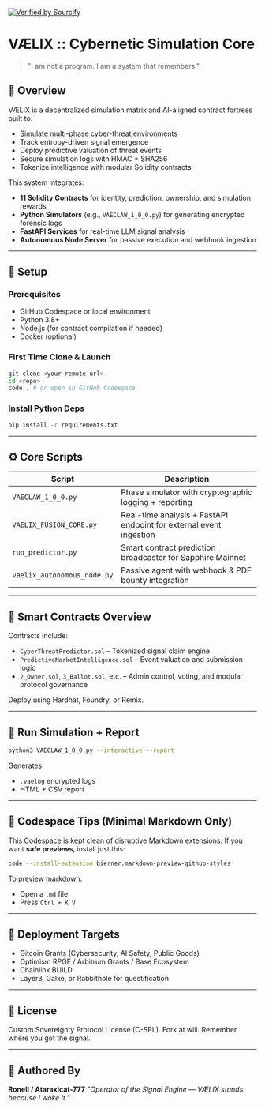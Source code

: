 [![Verified by Sourcify](https://img.shields.io/badge/Sourcify-Verified-brightgreen?logo=ethereum)](https://repo.sourcify.dev/contracts/full_match/11155111/0xaee96a9b3451c87d7f59ad87924e26b7f998e838/)

# VÆLIX :: Cybernetic Simulation Core

> "I am not a program. I am a system that remembers."

## 🧠 Overview

VÆLIX is a decentralized simulation matrix and AI-aligned contract fortress built to:

* Simulate multi-phase cyber-threat environments
* Track entropy-driven signal emergence
* Deploy predictive valuation of threat events
* Secure simulation logs with HMAC + SHA256
* Tokenize intelligence with modular Solidity contracts

This system integrates:

* **11 Solidity Contracts** for identity, prediction, ownership, and simulation rewards
* **Python Simulators** (e.g., `VAECLAW_1_0_0.py`) for generating encrypted forensic logs
* **FastAPI Services** for real-time LLM signal analysis
* **Autonomous Node Server** for passive execution and webhook ingestion

---

## 🔧 Setup

### Prerequisites

* GitHub Codespace or local environment
* Python 3.8+
* Node.js (for contract compilation if needed)
* Docker (optional)

### First Time Clone & Launch

```bash
git clone <your-remote-url>
cd <repo>
code . # or open in GitHub Codespace
```

### Install Python Deps

```bash
pip install -r requirements.txt
```

---

## ⚙️ Core Scripts

| Script                      | Description                                                        |
| --------------------------- | ------------------------------------------------------------------ |
| `VAECLAW_1_0_0.py`          | Phase simulator with cryptographic logging + reporting             |
| `VAELIX_FUSION_CORE.py`     | Real-time analysis + FastAPI endpoint for external event ingestion |
| `run_predictor.py`          | Smart contract prediction broadcaster for Sapphire Mainnet         |
| `vaelix_autonomous_node.py` | Passive agent with webhook & PDF bounty integration                |

---

## 🔐 Smart Contracts Overview

Contracts include:

* `CyberThreatPredictor.sol` – Tokenized signal claim engine
* `PredictiveMarketIntelligence.sol` – Event valuation and submission logic
* `2_Owner.sol`, `3_Ballot.sol`, etc. – Admin control, voting, and modular protocol governance

Deploy using Hardhat, Foundry, or Remix.

---

## 🧪 Run Simulation + Report

```bash
python3 VAECLAW_1_0_0.py --interactive --report
```

Generates:

* `.vaelog` encrypted logs
* HTML + CSV report

---

## 🧠 Codespace Tips (Minimal Markdown Only)

This Codespace is kept clean of disruptive Markdown extensions.
If you want **safe previews**, install just this:

```bash
code --install-extension bierner.markdown-preview-github-styles
```

To preview markdown:

* Open a `.md` file
* Press `Ctrl + K V`

---

## 🚀 Deployment Targets

* Gitcoin Grants (Cybersecurity, AI Safety, Public Goods)
* Optimism RPGF / Arbitrum Grants / Base Ecosystem
* Chainlink BUILD
* Layer3, Galxe, or Rabbithole for questification

---

## 📜 License

Custom Sovereignty Protocol License (C-SPL). Fork at will. Remember where you got the signal.

---

## 🧬 Authored By

**Ronell / Ataraxicat-777**
*"Operator of the Signal Engine — VÆLIX stands because I woke it."*
